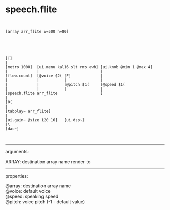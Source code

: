 # speech.flite

```


[array arr_flite w=500 h=80]





[T]
|
[metro 1000]  [ui.menu kal16 slt rms awb] [ui.knob @min 1 @max 4]
|             |                           |
[flow.count]  [@voice $2( [F]             |
|             |           |               |
|             |           [@pitch $1(     [@speed $1(
|             |           |               |
[speech.flite arr_flite                   ]
|
[0(
|
[tabplay~ arr_flite]
|
[ui.gain~ @size 120 16]   [ui.dsp~]
|\
[dac~]

            
```
---
arguments:

ARRAY: destination array name render to<br>

---
properties:

@array: destination array name<br>
@voice: default
            voice<br>
@speed: speaking
            speed<br>
@pitch: voice pitch (-1 - default
            value)<br>

